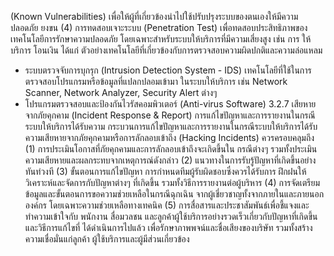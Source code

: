 (Known Vulnerabilities) เพื่อให้ผู้ที่เกี่ยวข้องนำไปใช้ปรับปรุงระบบของตนเองให้มีความปลอดภัย
ยงขน
(4) การทดสอบเจาะระบบ (Penetration Test) เพื่อทดสอบประสิทธิภาพของ
เทคโนโลยีการรักษาความปลอดภัย โดยเฉพาะสำหรับระบบให้บริการที่มีความเสี่ยงสูง เช่น การ
ให้บริการ โอนเงิน
ได้แก่
ตัวอย่างเทคโนโลยีที่เกี่ยวข้องกับการตรวจสอบความผิดปกติและความล่อแหลม
- ระบบตรวจจับการบุกรุก (Intrusion Detection System - IDS)
เทคโนโลยีที่ใช้ในการตรวจสอบโปรแกรมหรือข้อมูลที่แปลกปลอมเข้ามา
ในระบบให้บริการ เช่น Network Scanner, Network Analyzer, Security Alert ต่างๆ
- โปรแกรมตรวจสอบและป้องกันไวรัสคอมพิวเตอร์ (Anti-virus Software)
3.2.7
เสียหายจากภัยคุกคาม (Incident Response & Report)
การแก้ไขปัญหาและการรายงานในกรณีระบบให้บริการได้รับความ
กระบวนการแก้ไขปัญหาและการรายงานในกรณีระบบให้บริการได้รับ
ความเสียหายจากภัยคุกคามหรือการลักลอบเข้าถึง (Hacking Incidents) ควรครอบคลุมถึง
(1) การประเมินโอกาสที่ภัยคุกคามและการลักลอบเข้าถึงจะเกิดขึ้นใน
กรณีต่างๆ รวมทั้งประเมินความเสียหายและผลกระทบจากเหตุการณ์ดังกล่าว
(2) แนวทางในการรับรู้ปัญหาที่เกิดขึ้นอย่างทันท่วงที
(3) ขั้นตอนการแก้ไขปัญหา การกำหนดทีมผู้รับผิดชอบซึ่งควรได้รับการ
ฝึกฝนให้วิเคราะห์และจัดการกับปัญหาต่างๆ ที่เกิดขึ้น รวมทั้งวิธีการรายงานต่อผู้บริหาร
(4) การจัดเตรียมข้อมูลและขั้นตอนการขอความช่วยเหลือในกรณีฉุกเฉิน
จากผู้เชี่ยวชาญทั้งจากภายในและภายนอกองค์กร โดยเฉพาะความช่วยเหลือทางเทคนิค
(5) การสื่อสารและประชาสัมพันธ์เพื่อชี้แจงและทำความเข้าใจกับ
พนักงาน สื่อมวลชน และลูกค้าผู้ใช้บริการอย่างรวดเร็วเกี่ยวกับปัญหาที่เกิดขึ้นและวิธีการแก้ไขที่
ได้ดำเนินการไปแล้ว เพื่อรักษาภาพพจน์และชื่อเสียงของบริษัท รวมทั้งสร้างความเชื่อมั่นแก่ลูกค้า
ผู้ใช้บริการและผู้มีส่วนเกี่ยวข้อง
